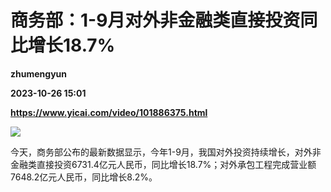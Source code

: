 # 商务部：1-9月对外非金融类直接投资同比增长18.7%
**zhumengyun**

**2023-10-26 15:01**

**https://www.yicai.com/video/101886375.html**

![](http://imgcdn.yicai.com/vms-new/2023/10/1bbb93df-ea3d-432f-9e18-511c9c8663f5_lT0N.jpg) 

今天，商务部公布的最新数据显示，今年1-9月，我国对外投资持续增长，对外非金融类直接投资6731.4亿元人民币，同比增长18.7%；对外承包工程完成营业额7648.2亿元人民币，同比增长8.2%。
